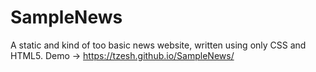 # SampleNews
A static and kind of too basic news website, written using only CSS and HTML5.
Demo -> https://tzesh.github.io/SampleNews/
